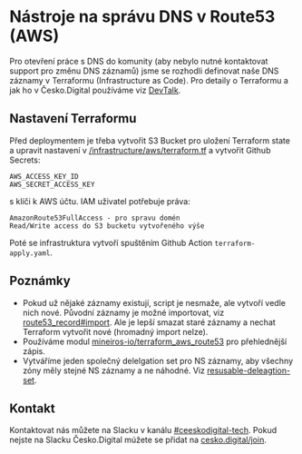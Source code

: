 # Nástroje na správu DNS v Route53 (AWS)

Pro otevření práce s DNS do komunity (aby nebylo nutné kontaktovat support pro změnu DNS záznamů) jsme se rozhodli definovat
naše DNS záznamy v Terraformu (Infrastructure as Code). Pro detaily o Terraformu a jak ho v Česko.Digital používáme viz
[DevTalk](https://cesko.digital/cedu/devtalk-1-infrastruktura).

## Nastavení Terraformu

Před deploymentem je třeba vytvořit S3 Bucket pro uložení Terraform state a upravit nastavení v [/infrastructure/aws/terraform.tf](/infrastructure/aws/teffarom.tf) 
a vytvořit Github Secrets:

```
AWS_ACCESS_KEY_ID
AWS_SECRET_ACCESS_KEY
```

s klíči k AWS účtu. IAM uživatel potřebuje práva:

```
AmazonRoute53FullAccess - pro spravu domén
Read/Write access do S3 bucketu vytvořeného výše
```

Poté se infrastruktura vytvoří spuštěním Github Action `terraform-apply.yaml`.

## Poznámky

- Pokud už nějaké záznamy existují, script je nesmaže, ale vytvoří vedle nich nové. Původní záznamy je možné importovat, viz 
[route53_record#import](https://registry.terraform.io/providers/hashicorp/aws/latest/docs/resources/route53_record#import). 
Ale je lepší smazat staré záznamy a nechat Terraform vytvořit nové (hromadný import nelze).
- Používáme modul [mineiros-io/terraform_aws_route53](https://github.com/mineiros-io/terraform-aws-route53/tree/master) pro 
přehlednější zápis.
- Vytváříme jeden společný delelgation set pro NS záznamy, aby všechny zóny měly stejné NS záznamy a ne náhodné. Viz [resusable-deleagtion-set](https://docs.aws.amazon.com/Route53/latest/DeveloperGuide/route-53-concepts.html#route-53-concepts-reusable-delegation-set).

## Kontakt

Kontaktovat nás můžete na Slacku v kanálu [#ceeskodigital-tech](https://cesko-digital.slack.com/archives/CS7RPPVUL).
Pokud nejste na Slacku Česko.Digital múžete se přidat na [cesko.digital/join](https://cesko.digital/join).